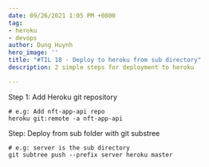 ```yaml
---
date: 09/26/2021 1:05 PM +0800
tag:
- heroku
- devops
author: Dung Huynh
hero_image: ''
title: "#TIL 18 - Deploy to heroku from sub directory"
description: 2 simple steps for deployment to heroku

---
```

Step 1: Add Heroku git repository

    # e.g: Add nft-app-api repo
    heroku git:remote -a nft-app-api           

Step: Deploy from sub folder with git substree

    # e.g: server is the sub directory
    git subtree push --prefix server heroku master